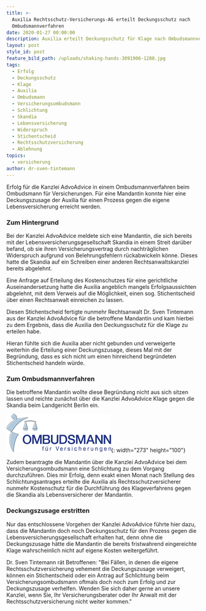 ```yaml
---
title: >-
  Auxilia Rechtsschutz-Versicherungs-AG erteilt Deckungsschutz nach
  Ombudsmannverfahren
date: 2020-01-27 00:00:00
description: Auxilia erteilt Deckungsschutz für Klage nach Ombudsmannverfahren
layout: post
style_id: post
feature_bild_path: /uploads/shaking-hands-3091906-1280.jpg
tags:
  - Erfolg
  - Deckungsschutz
  - Klage
  - Auxilia
  - Ombudsmann
  - Versicherungsombudsmann
  - Schlichtung
  - Skandia
  - Lebensversicherung
  - Widerspruch
  - Stichentscheid
  - Rechtsschutzversicherung
  - Ablehnung
topics:
  - versicherung
author: dr-sven-tintemann
---
```


Erfolg f&uuml;r die Kanzlei AdvoAdvice in einem Ombudsmannverfahren beim Ombudsmann f&uuml;r Versicherungen. F&uuml;r eine Mandantin konnte hier eine Deckungszusage der Auxilia f&uuml;r einen Prozess gegen die eigene Lebensversicherung erreicht werden.&nbsp;

### Zum Hintergrund

Bei der Kanzlei AdvoAdvice meldete sich eine Mandantin, die sich bereits mit der Lebensversicherungsgesellschaft Skandia in einem Streit dar&uuml;ber befand, ob sie ihren Versicherungsvertrag durch nachtr&auml;glichen Widerspruch aufgrund von Belehrungsfehlern r&uuml;ckabwickeln könne. Dieses hatte die Skandia auf ein Schreiben einer anderen Rechtsanwaltskanzlei bereits abgelehnt.&nbsp;

Eine Anfrage auf Erteilung des Kostenschutzes f&uuml;r eine gerichtliche Auseinandersetzung hatte die Auxilia angeblich mangels Erfolgsaussichten abgelehnt, mit dem Verweis auf die Möglichkeit, einen sog. Stichentscheid &uuml;ber einen Rechtsanwalt einreichen zu lassen.&nbsp;

Diesen Stichentscheid fertigte nunmehr Rechtsanwalt Dr. Sven Tintemann aus der Kanzlei AdvoAdvice f&uuml;r die betroffene Mandantin und kam hierbei zu dem Ergebnis, dass die Auxilia den Deckungsschutz f&uuml;r die Klage zu erteilen habe.&nbsp;

Hieran f&uuml;hlte sich die Auxilia aber nicht gebunden und verweigerte weiterhin die Erteilung einer Deckungszusage, dieses Mal mit der Begr&uuml;ndung, dass es sich nicht um einen hinreichend begr&uuml;ndeten Stichentscheid handeln w&uuml;rde.&nbsp;

### Zum Ombudsmannverfahren

Die betroffene Mandantin wollte diese Begr&uuml;ndung nicht aus sich sitzen lassen und reichte zun&auml;chst &uuml;ber die Kanzlei AdvoAdvice Klage gegen die Skandia beim Landgericht Berlin ein.&nbsp;

![](/uploads/ombudsmann.png){: width="273" height="100"}

Zudem beantragte die Mandantin &uuml;ber die Kanzlei AdvoAdvice bei dem Versicherungsombudsmann eine Schlichtung zu dem Vorgang durchzuf&uuml;hren. Dies mir Erfolg, denn exakt einen Monat nach Stellung des Schlichtungsantrages erteilte die Auxilia als Rechtsschutzversicherer nunmehr Kostenschutz f&uuml;r die Durchf&uuml;hrung des Klageverfahrens gegen die Skandia als Lebensversicherer der Mandantin.&nbsp;

### Deckungszusage erstritten

Nur das entschlossene Vorgehen der Kanzlei AdvoAdvice f&uuml;hrte hier dazu, dass die Mandantin doch noch Deckungsschutz f&uuml;r den Prozess gegen die Lebensversicherungsgesellschaft erhalten hat, denn ohne die Deckungszusage h&auml;tte die Mandantin die bereits fristwahrend eingereichte Klage wahrscheinlich nicht auf eigene Kosten weitergef&uuml;hrt.&nbsp;

Dr. Sven Tintemann r&auml;t Betroffenen: "Bei F&auml;llen, in denen die eigene Rechtsschutzversicherung vehement die Deckungszusage verweigert, können ein Stichentscheid oder ein Antrag auf Schlichtung beim Versicherungsombudsmann oftmals doch noch zum Erfolg und zur Deckungszusage verhelfen. Wenden Sie sich daher gerne an unsere Kanzlei, wenn Sie, Ihr Versicherungsberater oder Ihr Anwalt mit der Rechtsschutzversicherung nicht weiter kommen."

&nbsp;

&nbsp;

&nbsp;